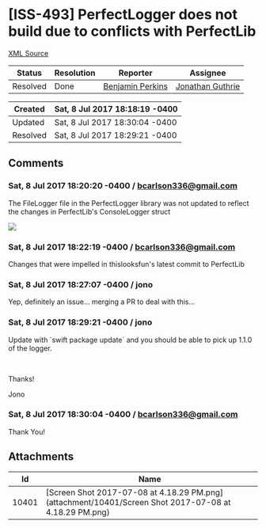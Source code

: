 # [ISS-493] PerfectLogger does not build due to conflicts with PerfectLib

[XML Source](./xml/ISS-493.xml)
<p></p>





Status|Resolution|Reporter|Assignee
------|----------|--------|--------
Resolved|Done|[Benjamin Perkins](bcarlson336@gmail.com)|[Jonathan Guthrie]($jono)





Created|Sat, 8 Jul 2017 18:18:19 -0400
-------|--------------
Updated|Sat, 8 Jul 2017 18:30:04 -0400
Resolved|Sat, 8 Jul 2017 18:29:21 -0400


## Comments




### Sat, 8 Jul 2017 18:20:20 -0400 / bcarlson336@gmail.com 

<p><p>The FileLogger file in the PerfectLogger library was not updated to reflect the changes in PerfectLib's ConsoleLogger struct</p>

<p><span class="image-wrap" style=""><a id="10401_thumb" href="http://jira.perfect.org:8080/secure/attachment/10401/10401_Screen+Shot+2017-07-08+at+4.18.29+PM.png" title="Screen Shot 2017-07-08 at 4.18.29 PM.png" file-preview-type="image" file-preview-id="10401" file-preview-title="Screen Shot 2017-07-08 at 4.18.29 PM.png"><img src="http://jira.perfect.org:8080/secure/thumbnail/10401/_thumb_10401.png" style="border: 0px solid black" /></a></span></p></p>


### Sat, 8 Jul 2017 18:22:19 -0400 / bcarlson336@gmail.com 

<p><p>Changes that were impelled in thislooksfun's latest commit to PerfectLib</p></p>


### Sat, 8 Jul 2017 18:27:07 -0400 / jono 

<p><p>Yep, definitely an issue... merging a PR to deal with this...</p></p>


### Sat, 8 Jul 2017 18:29:21 -0400 / jono 

<p><p>Update with `swift package update` and you should be able to pick up 1.1.0 of the logger.</p>

<p> </p>

<p>Thanks!</p>

<p>Jono</p></p>


### Sat, 8 Jul 2017 18:30:04 -0400 / bcarlson336@gmail.com 

<p><p>Thank You!</p></p>

## Attachments





Id|Name
------|------------
10401|[Screen Shot 2017-07-08 at 4.18.29 PM.png](attachment/10401/Screen Shot 2017-07-08 at 4.18.29 PM.png)

